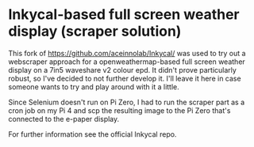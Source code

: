 # Inkycal-based full screen weather display (scraper solution)

This fork of <https://github.com/aceinnolab/Inkycal/> was used to try out a webscraper approach for a openweathermap-based full screen weather display on a 7in5 waveshare v2 colour epd.
It didn't prove particularly robust, so I've decided to not further develop it.
I'll leave it here in case someone wants to try and play around with it a little.

Since Selenium doesn't run on Pi Zero, I had to run the scraper part as a cron job on my Pi 4 and scp the resulting image to the Pi Zero that's connected to the e-paper display.

For further information see the official Inkycal repo.
